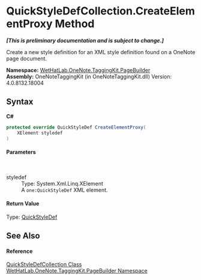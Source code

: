 # QuickStyleDefCollection.CreateElementProxy Method 
 _**\[This is preliminary documentation and is subject to change.\]**_

Create a new style definition for an XML style definition found on a OneNote page document.

**Namespace:**&nbsp;<a href="56352230-71f2-f4b7-63a8-983965663af5">WetHatLab.OneNote.TaggingKit.PageBuilder</a><br />**Assembly:**&nbsp;OneNoteTaggingKit (in OneNoteTaggingKit.dll) Version: 4.0.8132.18004

## Syntax

**C#**<br />
``` C#
protected override QuickStyleDef CreateElementProxy(
	XElement styledef
)
```


#### Parameters
&nbsp;<dl><dt>styledef</dt><dd>Type: System.Xml.Linq.XElement<br />A `one:QuickStyleDef` XML element.</dd></dl>

#### Return Value
Type: <a href="b060cbe3-abed-8941-9af9-880354eb2a81">QuickStyleDef</a><br />

## See Also


#### Reference
<a href="d18a9ee8-6ca6-15cb-9563-6af8ddccc08a">QuickStyleDefCollection Class</a><br /><a href="56352230-71f2-f4b7-63a8-983965663af5">WetHatLab.OneNote.TaggingKit.PageBuilder Namespace</a><br />